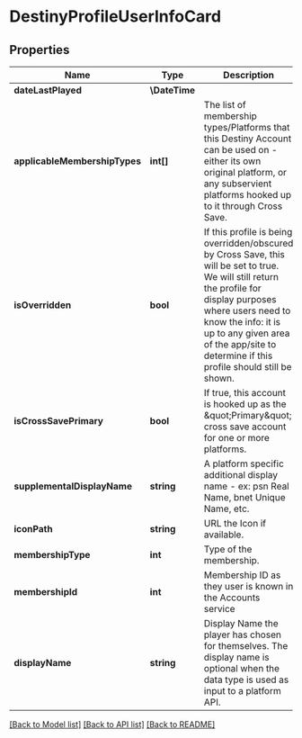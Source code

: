 # DestinyProfileUserInfoCard

## Properties
Name | Type | Description | Notes
------------ | ------------- | ------------- | -------------
**dateLastPlayed** | **\DateTime** |  | [optional] 
**applicableMembershipTypes** | **int[]** | The list of membership types/Platforms that this Destiny Account can be used on - either its own original platform, or any subservient platforms hooked up to it through Cross Save. | [optional] 
**isOverridden** | **bool** | If this profile is being overridden/obscured by Cross Save, this will be set to true. We will still return the profile for display purposes where users need to know the info: it is up to any given area of the app/site to determine if this profile should still be shown. | [optional] 
**isCrossSavePrimary** | **bool** | If true, this account is hooked up as the \&quot;Primary\&quot; cross save account for one or more platforms. | [optional] 
**supplementalDisplayName** | **string** | A platform specific additional display name - ex: psn Real Name, bnet Unique Name, etc. | [optional] 
**iconPath** | **string** | URL the Icon if available. | [optional] 
**membershipType** | **int** | Type of the membership. | [optional] 
**membershipId** | **int** | Membership ID as they user is known in the Accounts service | [optional] 
**displayName** | **string** | Display Name the player has chosen for themselves. The display name is optional when the data type is used as input to a platform API. | [optional] 

[[Back to Model list]](../README.md#documentation-for-models) [[Back to API list]](../README.md#documentation-for-api-endpoints) [[Back to README]](../README.md)


